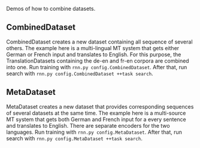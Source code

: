 Demos of how to combine datasets.

## CombinedDataset
CombinedDataset creates a new dataset containing all sequence of several others. The example here is a multi-lingual MT system that gets either German or French input and translates to English. For this purpose, the TranslationDatasets containing the de-en and fr-en corpora are combined into one. Run training with `rnn.py config.CombinedDataset`. After that, run search with `rnn.py config.CombinedDataset ++task search`.

## MetaDataset
MetaDataset creates a new dataset that provides corresponding sequences of several datasets at the same time. The example here is a multi-source MT system that gets both German and French input for a every sentence and translates to English. There are separate encoders for the two languages. Run training with `rnn.py config.MetaDataset`. After that, run search with `rnn.py config.MetaDataset ++task search`.
